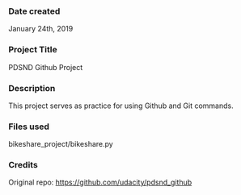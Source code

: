 ### Date created
January 24th, 2019

### Project Title
PDSND Github Project

### Description
This project serves as practice for using Github and Git commands.

### Files used
bikeshare_project/bikeshare.py

### Credits
Original repo: https://github.com/udacity/pdsnd_github

